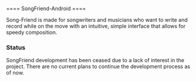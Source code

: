 ==== SongFriend-Android ====

Song-Friend is made for songwriters and musicians who want to write and record while on the move with an intuitive, simple interface that allows for speedy composition.


### Status ###
SongFriend development has been ceased due to a lack of interest in the project. There are no current plans to continue the development process as of now.
